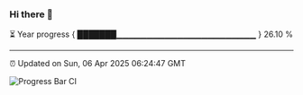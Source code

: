 ### Hi there 👋

⏳ Year progress { ███████▁▁▁▁▁▁▁▁▁▁▁▁▁▁▁▁▁▁▁▁▁▁▁ } 26.10 %

---

⏰ Updated on Sun, 06 Apr 2025 06:24:47 GMT

![Progress Bar CI](https://github.com/liununu/liununu/workflows/Progress%20Bar%20CI/badge.svg)
